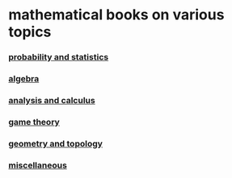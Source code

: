 # mathematical books on various topics

### [probability and statistics](https://github.com/Suraba03/math-books/tree/main/PT_MS)

### [algebra](https://github.com/Suraba03/math-books/tree/main/algebra)

### [analysis and calculus](https://github.com/Suraba03/math-books/tree/main/analysis)

### [game theory](https://github.com/Suraba03/math-books/tree/main/game_theory)

### [geometry and topology](https://github.com/Suraba03/math-books/tree/main/geometry_topology)

### [miscellaneous](https://github.com/Suraba03/math-books/tree/main/other)
